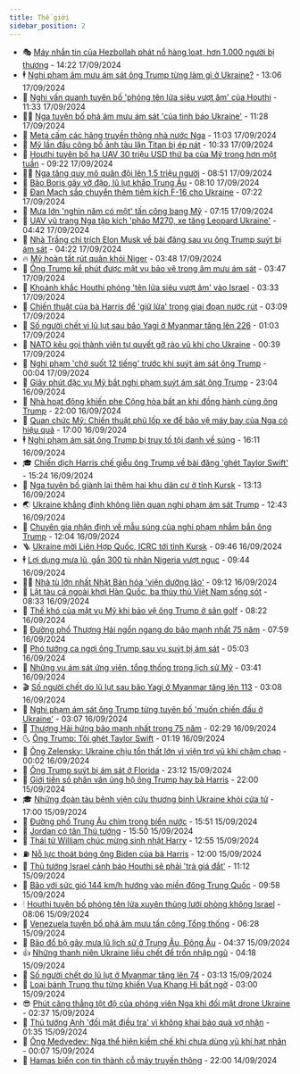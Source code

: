 ```yaml
---
title: Thế giới
sidebar_position: 2
---
```


<!-- vnexpress-the-gioi:START -->
- 🎭 [Máy nhắn tin của Hezbollah phát nổ hàng loạt, hơn 1.000 người bị thương](https://vnexpress.net/may-nhan-tin-cua-hezbollah-phat-no-hang-loat-hon-1-000-nguoi-bi-thuong-4794005.html) - 14:22 17/09/2024
- 🕴 [Nghi phạm âm mưu ám sát ông Trump từng làm gì ở Ukraine?](https://vnexpress.net/nghi-pham-am-muu-am-sat-ong-trump-tung-lam-gi-o-ukraine-4793710.html) - 13:06 17/09/2024
- 🤭 [Nghi vấn quanh tuyên bố &#39;phóng tên lửa siêu vượt âm&#39; của Houthi](https://vnexpress.net/nghi-van-quanh-tuyen-bo-phong-ten-lua-sieu-vuot-am-cua-houthi-4793895.html) - 11:33 17/09/2024
- 🧑‍💻 [Nga tuyên bố phá âm mưu ám sát &#39;của tình báo Ukraine&#39;](https://vnexpress.net/nga-tuyen-bo-pha-am-muu-am-sat-cua-tinh-bao-ukraine-4793918.html) - 11:28 17/09/2024
- 🦏 [Meta cấm các hãng truyền thông nhà nước Nga](https://vnexpress.net/meta-cam-cac-hang-truyen-thong-nha-nuoc-nga-4793974.html) - 11:03 17/09/2024
- 🦒 [Mỹ lần đầu công bố ảnh tàu lặn Titan bị ép nát](https://vnexpress.net/my-lan-dau-cong-bo-anh-tau-lan-titan-bi-ep-nat-4793954.html) - 10:33 17/09/2024
- 🌈 [Houthi tuyên bố hạ UAV 30 triệu USD thứ ba của Mỹ trong hơn một tuần](https://vnexpress.net/houthi-tuyen-bo-ha-uav-30-trieu-usd-thu-ba-cua-my-trong-hon-mot-tuan-4793932.html) - 09:22 17/09/2024
- 🧑‍🏫 [Nga tăng quy mô quân đội lên 1,5 triệu người](https://vnexpress.net/nga-tang-quy-mo-quan-doi-len-1-5-trieu-nguoi-4793792.html) - 08:51 17/09/2024
- 🐲 [Bão Boris gây vỡ đập, lũ lụt khắp Trung Âu](https://vnexpress.net/bao-boris-gay-vo-dap-lu-lut-khap-trung-au-4793770.html) - 08:10 17/09/2024
- 🦒 [Đan Mạch sắp chuyển thêm tiêm kích F-16 cho Ukraine](https://vnexpress.net/dan-mach-sap-chuyen-them-tiem-kich-f-16-cho-ukraine-4793686.html) - 07:22 17/09/2024
- 🐻 [Mưa lớn &#39;nghìn năm có một&#39; tấn công bang Mỹ](https://vnexpress.net/mua-lon-nghin-nam-co-mot-tan-cong-bang-my-4793660.html) - 07:15 17/09/2024
- 🚀 [UAV vũ trang Nga tập kích &#39;pháo M270, xe tăng Leopard Ukraine&#39;](https://vnexpress.net/uav-vu-trang-nga-tap-kich-phao-m270-xe-tang-leopard-ukraine-4793659.html) - 04:42 17/09/2024
- 🥰 [Nhà Trắng chỉ trích Elon Musk về bài đăng sau vụ ông Trump suýt bị ám sát](https://vnexpress.net/nha-trang-chi-trich-elon-musk-ve-bai-dang-sau-vu-ong-trump-suyt-bi-am-sat-4793713.html) - 04:22 17/09/2024
- 🔥 [Mỹ hoàn tất rút quân khỏi Niger](https://vnexpress.net/my-hoan-tat-rut-quan-khoi-niger-4793633.html) - 03:48 17/09/2024
- 🥳 [Ông Trump kể phút được mật vụ bảo vệ trong âm mưu ám sát](https://vnexpress.net/ong-trump-ke-phut-duoc-mat-vu-bao-ve-trong-am-muu-am-sat-4793646.html) - 03:47 17/09/2024
- 💼 [Khoảnh khắc Houthi phóng &#39;tên lửa siêu vượt âm&#39; vào Israel](https://vnexpress.net/khoanh-khac-houthi-phong-ten-lua-sieu-vuot-am-vao-israel-4793641.html) - 03:33 17/09/2024
- 🤡 [Chiến thuật của bà Harris để &#39;giữ lửa&#39; trong giai đoạn nước rút](https://vnexpress.net/chien-thuat-cua-ba-harris-de-giu-lua-trong-giai-doan-nuoc-rut-4792754.html) - 03:09 17/09/2024
- 🌁 [Số người chết vì lũ lụt sau bão Yagi ở Myanmar tăng lên 226](https://vnexpress.net/so-nguoi-chet-vi-lu-lut-sau-bao-yagi-o-myanmar-tang-len-226-4793625.html) - 01:03 17/09/2024
- 🤩 [NATO kêu gọi thành viên tự quyết gỡ rào vũ khí cho Ukraine](https://vnexpress.net/nato-keu-goi-thanh-vien-tu-quyet-go-rao-vu-khi-cho-ukraine-4793618.html) - 00:39 17/09/2024
- 🎉 [Nghi phạm &#39;chờ suốt 12 tiếng&#39; trước khi suýt ám sát ông Trump](https://vnexpress.net/nghi-pham-cho-suot-12-tieng-truoc-khi-suyt-am-sat-ong-trump-4793617.html) - 00:04 17/09/2024
- 🎉 [Giây phút đặc vụ Mỹ bắt nghi phạm suýt ám sát ông Trump](https://vnexpress.net/giay-phut-dac-vu-my-bat-nghi-pham-suyt-am-sat-ong-trump-4793609.html) - 23:04 16/09/2024
- 🌁 [Nhà hoạt động khiến phe Cộng hòa bất an khi đồng hành cùng ông Trump](https://vnexpress.net/nha-hoat-dong-khien-phe-cong-hoa-bat-an-khi-dong-hanh-cung-ong-trump-4792354.html) - 22:00 16/09/2024
- 🌊 [Quan chức Mỹ: Chiến thuật phủ lốp xe để bảo vệ máy bay của Nga có hiệu quả](https://vnexpress.net/quan-chuc-my-chien-thuat-phu-lop-xe-de-bao-ve-may-bay-cua-nga-co-hieu-qua-4793186.html) - 17:00 16/09/2024
- 🕴 [Nghi phạm ám sát ông Trump bị truy tố tội danh về súng](https://vnexpress.net/nghi-pham-am-sat-ong-trump-bi-truy-to-toi-danh-ve-sung-4793601.html) - 16:11 16/09/2024
- 🎓 [Chiến dịch Harris chế giễu ông Trump về bài đăng &#39;ghét Taylor Swift&#39;](https://vnexpress.net/chien-dich-harris-che-gieu-ong-trump-ve-bai-dang-ghet-taylor-swift-4793590.html) - 15:24 16/09/2024
- 🦩 [Nga tuyên bố giành lại thêm hai khu dân cư ở tỉnh Kursk](https://vnexpress.net/nga-tuyen-bo-gianh-lai-them-hai-khu-dan-cu-o-tinh-kursk-4793548.html) - 13:13 16/09/2024
- 🌏 [Ukraine khẳng định không liên quan nghi phạm ám sát Trump](https://vnexpress.net/ukraine-khang-dinh-khong-lien-quan-nghi-pham-am-sat-trump-4793566.html) - 12:43 16/09/2024
- 🌋 [Chuyên gia nhận định về mẫu súng của nghi phạm nhắm bắn ông Trump](https://vnexpress.net/chuyen-gia-nhan-dinh-ve-mau-sung-cua-nghi-pham-nham-ban-ong-trump-4793301.html) - 12:04 16/09/2024
- 🪜 [Ukraine mời Liên Hợp Quốc, ICRC tới tỉnh Kursk](https://vnexpress.net/ukraine-moi-lien-hop-quoc-icrc-toi-tinh-kursk-4793463.html) - 09:46 16/09/2024
- 🕴 [Lợi dụng mưa lũ, gần 300 tù nhân Nigeria vượt ngục](https://vnexpress.net/loi-dung-mua-lu-gan-300-tu-nhan-nigeria-vuot-nguc-4793492.html) - 09:44 16/09/2024
- 🧑‍🏫 [Nhà tù lớn nhất Nhật Bản hóa &#39;viện dưỡng lão&#39;](https://vnexpress.net/nha-tu-lon-nhat-nhat-ban-hoa-vien-duong-lao-4793282.html) - 09:12 16/09/2024
- 🌮 [Lật tàu cá ngoài khơi Hàn Quốc, ba thủy thủ Việt Nam sống sót](https://vnexpress.net/lat-tau-ca-ngoai-khoi-han-quoc-ba-thuy-thu-viet-nam-song-sot-4793440.html) - 08:33 16/09/2024
- 🚦 [Thế khó của mật vụ Mỹ khi bảo vệ ông Trump ở sân golf](https://vnexpress.net/the-kho-cua-mat-vu-my-khi-bao-ve-ong-trump-o-san-golf-4793203.html) - 08:22 16/09/2024
- 💫 [Đường phố Thượng Hải ngổn ngang do bão mạnh nhất 75 năm](https://vnexpress.net/duong-pho-thuong-hai-ngon-ngang-do-bao-manh-nhat-75-nam-4793412.html) - 07:59 16/09/2024
- 🤡 [Phó tướng ca ngợi ông Trump sau vụ suýt bị ám sát](https://vnexpress.net/pho-tuong-ca-ngoi-ong-trump-sau-vu-suyt-bi-am-sat-4793279.html) - 05:03 16/09/2024
- 🦣 [Những vụ ám sát ứng viên, tổng thống trong lịch sử Mỹ](https://vnexpress.net/nhung-vu-am-sat-ung-vien-tong-thong-trong-lich-su-my-4769927.html) - 03:41 16/09/2024
- 🎬 [Số người chết do lũ lụt sau bão Yagi ở Myanmar tăng lên 113](https://vnexpress.net/so-nguoi-chet-do-lu-lut-sau-bao-yagi-o-myanmar-tang-len-113-4793254.html) - 03:08 16/09/2024
- 🎉 [Nghi phạm ám sát ông Trump từng tuyên bố &#39;muốn chiến đấu ở Ukraine&#39;](https://vnexpress.net/nghi-pham-am-sat-ong-trump-tung-tuyen-bo-muon-chien-dau-o-ukraine-4793236.html) - 03:07 16/09/2024
- 🎡 [Thượng Hải hứng bão mạnh nhất trong 75 năm](https://vnexpress.net/thuong-hai-hung-bao-manh-nhat-trong-75-nam-4793225.html) - 02:29 16/09/2024
- 🌜 [Ông Trump: Tôi ghét Taylor Swift](https://vnexpress.net/ong-trump-toi-ghet-taylor-swift-4793204.html) - 01:19 16/09/2024
- 🎡 [Ông Zelensky: Ukraine chịu tổn thất lớn vì viện trợ vũ khí chậm chạp](https://vnexpress.net/ong-zelensky-ukraine-chiu-ton-that-lon-vi-vien-tro-vu-khi-cham-chap-4793194.html) - 00:02 16/09/2024
- 🤗 [Ông Trump suýt bị ám sát ở Florida](https://vnexpress.net/ong-trump-suyt-bi-am-sat-o-florida-4793189.html) - 23:12 15/09/2024
- 🦩 [Giới tiền số phân vân ủng hộ ông Trump hay bà Harris](https://vnexpress.net/gioi-tien-so-phan-van-ung-ho-ong-trump-hay-ba-harris-4791002.html) - 22:00 15/09/2024
- 🎓 [Những đoàn tàu bệnh viện cứu thương binh Ukraine khỏi cửa tử](https://vnexpress.net/nhung-doan-tau-benh-vien-cuu-thuong-binh-ukraine-khoi-cua-tu-4792329.html) - 17:00 15/09/2024
- 🌁 [Đường phố Trung Âu chìm trong biển nước](https://vnexpress.net/duong-pho-trung-au-chim-trong-bien-nuoc-4793158.html) - 15:51 15/09/2024
- 🤩 [Jordan có tân Thủ tướng](https://vnexpress.net/jordan-co-tan-thu-tuong-4793141.html) - 15:50 15/09/2024
- 👹 [Thái tử William chúc mừng sinh nhật Harry](https://vnexpress.net/thai-tu-william-chuc-mung-sinh-nhat-harry-4793138.html) - 12:55 15/09/2024
- ⛽️ [Nỗ lực thoát bóng ông Biden của bà Harris](https://vnexpress.net/no-luc-thoat-bong-ong-biden-cua-ba-harris-4789589.html) - 12:00 15/09/2024
- 🚀 [Thủ tướng Israel cảnh báo Houthi sẽ phải &#39;trả giá đắt&#39;](https://vnexpress.net/thu-tuong-israel-canh-bao-houthi-se-phai-tra-gia-dat-4793123.html) - 11:12 15/09/2024
- 🎡 [Bão với sức gió 144 km/h hướng vào miền đông Trung Quốc](https://vnexpress.net/bao-voi-suc-gio-144-km-h-huong-vao-mien-dong-trung-quoc-4793100.html) - 09:58 15/09/2024
- 🕯 [Houthi tuyên bố phóng tên lửa xuyên thủng lưới phòng không Israel](https://vnexpress.net/houthi-tuyen-bo-phong-ten-lua-xuyen-thung-luoi-phong-khong-israel-4793089.html) - 08:06 15/09/2024
- 🐻 [Venezuela tuyên bố phá âm mưu tấn công Tổng thống](https://vnexpress.net/venezuela-tuyen-bo-pha-am-muu-tan-cong-tong-thong-4793039.html) - 06:28 15/09/2024
- 🚦 [Bão đổ bộ gây mưa lũ lịch sử ở Trung Âu, Đông Âu](https://vnexpress.net/bao-do-bo-gay-mua-lu-lich-su-o-trung-au-dong-au-4793029.html) - 04:37 15/09/2024
- 👍 [Những thanh niên Ukraine liều chết để trốn nhập ngũ](https://vnexpress.net/nhung-thanh-nien-ukraine-lieu-chet-de-tron-nhap-ngu-4792757.html) - 04:18 15/09/2024
- 🚀 [Số người chết do lũ lụt ở Myanmar tăng lên 74](https://vnexpress.net/so-nguoi-chet-do-lu-lut-o-myanmar-tang-len-74-4793016.html) - 03:13 15/09/2024
- 🌮 [Loại bánh Trung thu từng khiến Vua Khang Hi bất ngờ](https://vnexpress.net/loai-banh-trung-thu-tung-khien-vua-khang-hi-bat-ngo-4792802.html) - 03:00 15/09/2024
- 😎 [Phút căng thẳng tột độ của phóng viên Nga khi đối mặt drone Ukraine](https://vnexpress.net/phut-cang-thang-tot-do-cua-phong-vien-nga-khi-doi-mat-drone-ukraine-4792427.html) - 02:37 15/09/2024
- 🐲 [Thủ tướng Anh &#39;đối mặt điều tra&#39; vì không khai báo quà vợ nhận](https://vnexpress.net/thu-tuong-anh-doi-mat-dieu-tra-vi-khong-khai-bao-qua-vo-nhan-4792998.html) - 01:35 15/09/2024
- 💫 [Ông Medvedev: Nga thể hiện kiềm chế khi chưa dùng vũ khí hạt nhân](https://vnexpress.net/ong-medvedev-nga-the-hien-kiem-che-khi-chua-dung-vu-khi-hat-nhan-4792988.html) - 00:07 15/09/2024
- 👀 [Hamas biến con tin thành cỗ máy truyền thông](https://vnexpress.net/hamas-bien-con-tin-thanh-co-may-truyen-thong-4790567.html) - 22:00 14/09/2024<!-- vnexpress-the-gioi:END -->